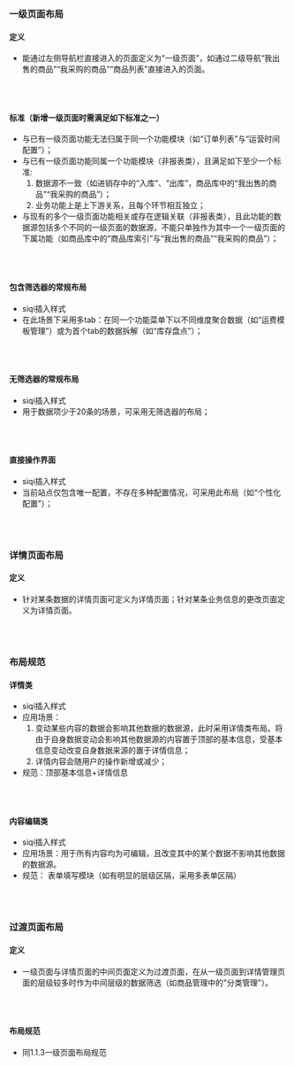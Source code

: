 ### 一级页面布局
####  定义
* 能通过左侧导航栏直接进入的页面定义为“一级页面”，如通过二级导航“我出售的商品”“我采购的商品”“商品列表”直接进入的页面。
<br/>
<br/>

#### 标准（新增一级页面时需满足如下标准之一）
* 与已有一级页面功能无法归属于同一个功能模块（如“订单列表”与“运营时间配置”）；
* 与已有一级页面功能同属一个功能模块（非报表类），且满足如下至少一个标准:
    1. 数据源不一致（如进销存中的“入库”、“出库”，商品库中的“我出售的商品”“我采购的商品”）；
    2. 业务功能上是上下游关系，且每个环节相互独立；
* 与现有的多个一级页面功能相关或存在逻辑关联（非报表类），且此功能的数据源包括多个不同的一级页面的数据源，不能只单独作为其中一个一级页面的下属功能（如商品库中的“商品库索引”与“我出售的商品”“我采购的商品”）；
<br/>
<br/>

#### 包含筛选器的常规布局
* siqi插入样式
* 在此场景下采用多tab：在同一个功能菜单下以不同维度聚合数据（如“运费模板管理”）或为首个tab的数据拆解（如“库存盘点”）；
<br/>
<br/>

####  无筛选器的常规布局
* siqi插入样式
* 用于数据项少于20条的场景，可采用无筛选器的布局；
<br/>
<br/>

####  直接操作界面
* siqi插入样式
* 当前站点仅包含唯一配置，不存在多种配置情况，可采用此布局（如“个性化配置”）；
<br/>
<br/>

### 详情页面布局
#### 定义
* 针对某条数据的详情页面可定义为详情页面；针对某条业务信息的更改页面定义为详情页面。
<br/>
<br/>

### 布局规范
#### 详情类
* siqi插入样式
* 应用场景：
    1. 变动某些内容的数据会影响其他数据的数据源，此时采用详情类布局。将由于自身数据变动会影响其他数据源的内容置于顶部的基本信息，受基本信息变动改变自身数据来源的置于详情信息；
    2. 详情内容会随用户的操作新增或减少；
* 规范：顶部基本信息+详情信息
<br/>
<br/>

#### 内容编辑类
* siqi插入样式
* 应用场景：用于所有内容均为可编辑，且改变其中的某个数据不影响其他数据的数据源。
* 规范： 表单填写模块（如有明显的层级区隔，采用多表单区隔）
<br/>
<br/>

### 过渡页面布局
#### 定义
* 一级页面与详情页面的中间页面定义为过渡页面，在从一级页面到详情管理页面的层级较多时作为中间层级的数据筛选（如商品管理中的"分类管理"）。
<br/>
<br/>

#### 布局规范
* 同1.1.3一级页面布局规范
